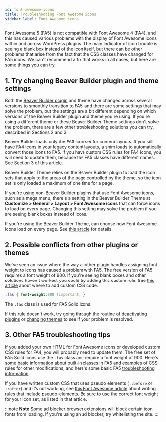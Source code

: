 ```yaml
---
id: font-awesome-icons
title: Troubleshooting Font Awesome icons
sidebar_label: Font Awesome icons
---
```


Font Awesome 5 (FA5) is not compatible with Font Awesome 4 (FA4), and this has
caused various problems with the display of Font Awesome icons within and
across WordPress plugins. The main indicator of icon trouble is seeing a blank
box instead of the icon itself, but there can be other problems that arise
from the fact that the CSS classes have changed for FA5 icons. We can't
recommend a fix that works in all cases, but here are some things you can try.

## 1. Try changing Beaver Builder plugin and theme settings

Both the [Beaver Builder plugin](https://www.wpbeaverbuilder.com/) and theme
have changed across several versions to smoothly transition to FA5, and there
are some settings that may solve the problem, but the settings are a bit
different depending on which versions of the Beaver Builder plugin and theme
you're using. If you're using a different theme or these Beaver Builder Theme
settings don't solve the problem, there are a few other troubleshooting
solutions you can try, described in Sections 2 and 3.

Beaver Builder loads only the FA5 icon set for content
layouts. If you still have FA4 icons in your legacy content layouts, a shim loads
to automatically convert those icons to FA5. If you have custom CSS rules for
FA4 icons, you will need to update them, because the FA5 classes have
different names. See Section 3 of this article.

Beaver Builder Theme relies on the Beaver Builder plugin to load the icon sets
that apply to the areas of the page controlled by the theme, so the icon set
is only loaded a maximum of one time for a page.

If you're using non-Beaver Builder plugins that use Font Awesome icons, such
as a mega menu, there's a setting in the Beaver Builder Theme at **Customize >
General > Layout > Font Awesome icons** that can force icons to load on every
page. Changing this setting may solve the problem if you are seeing blank
boxes instead of icons.

If you're using the Beaver Builder Theme, can choose how Font Awesome icons load on every page. See [this article](/bb-theme/defaults-for-layouts-content/icons/choose-how-font-awesome-icons-load-in-beaver-builder-theme.md) for details.


## 2. Possible conflicts from other plugins or themes

We've seen an issue where the way another plugin handles assigning font weight
to icons has caused a problem with FA5. The free version of FA5 requires a
font weight of 900. If you're seeing blank boxes and other solutions haven't
worked, you could try adding this custom rule. See [this article](/beaver-builder/styles/custom-code.md) about where to add custom CSS code.

```css
.fas { font-weight:900 !important; }
```

The `.fas` class is used for FA5 Solid icons.

If this rule doesn't work, try going through the routine of [deactivating plugins](/beaver-builder/troubleshooting/debugging/plugin-conflicts.md) or [changing themes](/beaver-builder/troubleshooting/debugging/theme-conflict.md) to see if your problem is resolved.

## 3. Other FA5 troubleshooting tips

If you added your own HTML for Font Awesome icons or developed custom CSS
rules for FA4, you will probably need to update them. The free set of FA5
Solid icons use the `.fas` class and require a font weight of 900. Here's
[some basic information](https://fontawesome.com/how-to-use/on-the-web/referencing-icons/basic-use) about built-in classes in FA5 and examples of CSS rules for other modifications, and here's some basic FA5 [troubleshooting information](https://fontawesome.com/how-to-use/on-the-web/other-topics/troubleshooting).

If you have written custom CSS that uses pseudo elements (`::before` or `::after`) and it’s not working, see [this Font Awesome article](https://fontawesome.com/how-to-use/on-the-web/advanced/css-pseudo-elements) about writing rules that include pseudo-elements. Be sure to use the correct font weight for your icon set, as listed in that article.

:::note **Note**
Some ad blocker browser extensions will block certain icon fonts from loading.
If you're using an ad blocker, try whitelisting the site.
:::
